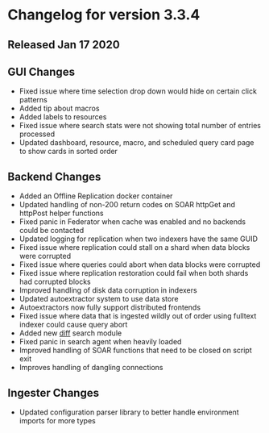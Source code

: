 # Changelog for version 3.3.4
  
## Released Jan 17 2020

## GUI Changes
* Fixed issue where time selection drop down would hide on certain click patterns
* Added tip about macros
* Added labels to resources
* Fixed issue where search stats were not showing total number of entries processed
* Updated dashboard, resource, macro, and scheduled query card page to show cards in sorted order

## Backend Changes
* Added an Offline Replication docker container
* Updated handling of non-200 return codes on SOAR httpGet and httpPost helper functions
* Fixed panic in Federator when cache was enabled and no backends could be contacted
* Updated logging for replication when two indexers have the same GUID
* Fixed issue where replication could stall on a shard when data blocks were corrupted
* Fixed issue where queries could abort when data blocks were corrupted
* Fixed issue where replication restoration could fail when both shards had corrupted blocks
* Improved handling of disk data corruption in indexers
* Updated autoextractor system to use data store
 * Autoextractors now fully support distributed frontends
* Fixed issue where data that is ingested wildly out of order using fulltext indexer could cause query abort
* Added new [diff](/search/diff/diff) search module
* Fixed panic in search agent when heavily loaded
* Improved handling of SOAR functions that need to be closed on script exit
 * Improves handling of dangling connections

## Ingester Changes
* Updated configuration parser library to better handle environment imports for more types
